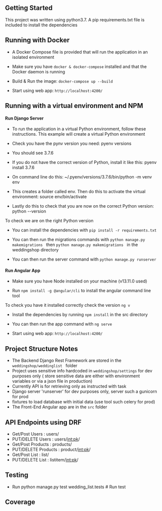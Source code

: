 ## Getting Started

This project was written using python3.7. A pip requirements.txt
 file is
 included to install the dependencies

## Running with Docker
- A Docker Compose file is provided that will run the application in an
 isolated environment

- Make sure you have `docker & docker-compose` installed and that the Docker
 daemon is running
 
- Build & Run the image: `docker-compose up --build`

- Start using web app: `http://localhost:4200/`

## Running with a virtual environment and NPM

#### Run Django Server

- To run the application in a virtual Python environment, follow these instructions. This example will create a virtual Python environment

- Check you have the pynv version you need:
pyenv versions

- You should see 3.7.6

- If you do not have the correct version of Python, install it like this:
pyenv install 3.7.6

- On command line do this:
~/.pyenv/versions/3.7.6/bin/python -m venv env

- This creates a folder called env. Then do this to activate the virtual environment:
source env/bin/activate

- Lastly do this to check that you are now on the correct Python version:
python --version

To check we are on the right Python version

- You can install the dependencies with `pip install -r requirements.txt`

- You can then run the migrations commands with `python manage.py
 makemigrations
` then
 `python manage.py
 makemigrations
` in the weddingshop directory

- You can then run the server command with `python manage.py runserver`

#### Run Angular App 

- Make sure you have Node installed on your machine (v13.11.0 used)

- Run `npm install -g @angular/cli` to install the angular command line tool

To check you have it installed correctly check the version `ng v`

- Install the dependencies by running `npm install` in the src directory

- You can then run the app command with `ng serve`

- Start using web app: `http://localhost:4200/`

## Project Structure Notes

- The Backend Django Rest Framework  are stored in the `weddingshop/weddinglist
` folder
- Project uses sensitive info hardcoded  in `weddingshop/settings` for
 dev purposes only ( store sensitive data are either with environment
  variables or via a json file in production)
- Currently API is for retrieving only as instructed with task
- Django server 'runserver' for dev purposes only, server such a gunicorn for
 prod
 - fixtures to load database with initial data (use tool such celery for prod)
 - The Front-End Angular app are in the `src` folder
 

## API Endpoints using DRF
- Get/Post Users : users/
- PUT/DELETE Users : users/<int:pk>/
- Get/Post Products : products/
- PUT/DELETE Products : product/<int:pk>/
- Get/Post List : list/
- PUT/DELETE List : listitem/<int:pk>/


## Testing
- Run python manage.py test wedding_list.tests # Run test


## Coverage 

